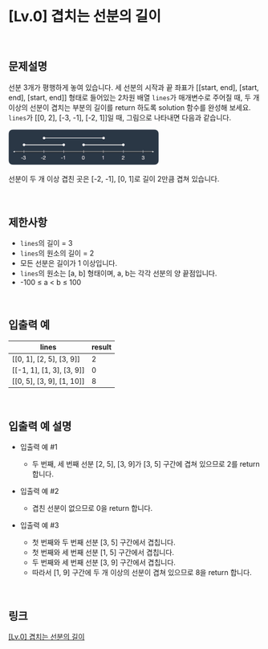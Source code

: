 # [Lv.0] 겹치는 선분의 길이

<br>

## 문제설명
선분 3개가 평행하게 놓여 있습니다. 세 선분의 시작과 끝 좌표가 [[start, end], [start, end], [start, end]] 형태로 들어있는 2차원 배열 `lines`가 매개변수로 주어질 때, 두 개 이상의 선분이 겹치는 부분의 길이를 return 하도록 solution 함수를 완성해 보세요.<br>
`lines`가 [[0, 2], [-3, -1], [-2, 1]]일 때, 그림으로 나타내면 다음과 같습니다.

<img src="image/1.png" width="300" /><br>

선분이 두 개 이상 겹친 곳은 [-2, -1], [0, 1]로 길이 2만큼 겹쳐 있습니다.

<br>

## 제한사항
- `lines`의 길이 = 3
- `lines`의 원소의 길이 = 2
- 모든 선분은 길이가 1 이상입니다.
- `lines`의 원소는 [a, b] 형태이며, a, b는 각각 선분의 양 끝점입니다.
- -100 ≤ a < b ≤ 100

<br>

## 입출력 예
| lines | result |
|---|---|
| [[0, 1], [2, 5], [3, 9]] | 2 |
| [[-1, 1], [1, 3], [3, 9]] | 0 |
| [[0, 5], [3, 9], [1, 10]] | 8 |

<br>

## 입출력 예 설명
- 입출력 예 #1
    - 두 번째, 세 번째 선분 [2, 5], [3, 9]가 [3, 5] 구간에 겹쳐 있으므로 2를 return 합니다.

- 입출력 예 #2
    - 겹친 선분이 없으므로 0을 return 합니다.

- 입출력 예 #3
    - 첫 번째와 두 번째 선분 [3, 5] 구간에서 겹칩니다.
    - 첫 번째와 세 번째 선분 [1, 5] 구간에서 겹칩니다.
    - 두 번째와 세 번째 선분 [3, 9] 구간에서 겹칩니다.
    - 따라서 [1, 9] 구간에 두 개 이상의 선분이 겹쳐 있으므로 8을 return 합니다.

<br>

## 링크
[[Lv.0] 겹치는 선분의 길이](https://school.programmers.co.kr/learn/courses/30/lessons/120876)
